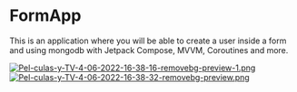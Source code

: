 # FormApp
This is an application where you will be able to create a user inside a form and using mongodb with Jetpack Compose, MVVM, Coroutines and more.

[![Pel-culas-y-TV-4-06-2022-16-38-16-removebg-preview-1.png](https://i.postimg.cc/HW8fVVMy/Pel-culas-y-TV-4-06-2022-16-38-16-removebg-preview-1.png)](https://postimg.cc/Z0ZfQYVb)  [![Pel-culas-y-TV-4-06-2022-16-38-32-removebg-preview.png](https://i.postimg.cc/fTTm80v3/Pel-culas-y-TV-4-06-2022-16-38-32-removebg-preview.png)](https://postimg.cc/DmHSZ0HF)
